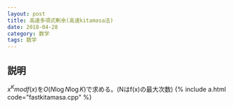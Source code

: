 ```yaml
---
layout: post
title: 高速多項式剰余(高速kitamasa法)
date: 2018-04-28
category: 数学
tags: 数学
---
```


## 説明
$x^K mod f(x)$を$O(N \log N \log K)$で求める。(Nはf(x)の最大次数)
{% include a.html code="fastkitamasa.cpp" %}
